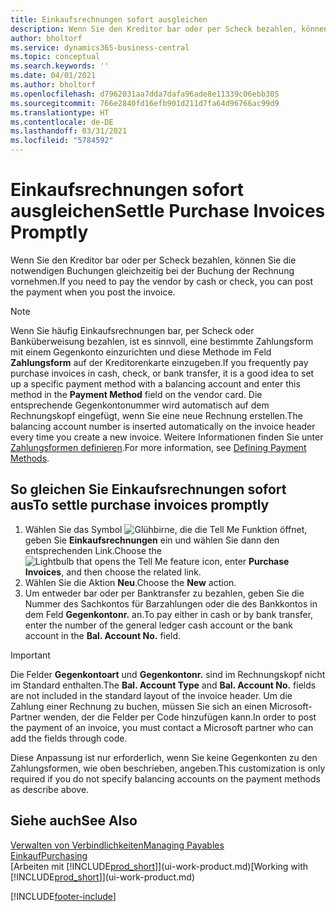 ```yaml
---
title: Einkaufsrechnungen sofort ausgleichen
description: Wenn Sie den Kreditor bar oder per Scheck bezahlen, können Sie die notwendigen Buchungen gleichzeitig bei der Buchung der Rechnung vornehmen.
author: bholtorf
ms.service: dynamics365-business-central
ms.topic: conceptual
ms.search.keywords: ''
ms.date: 04/01/2021
ms.author: bholtorf
ms.openlocfilehash: d7962031aa7dda7dafa96ade8e11339c06ebb305
ms.sourcegitcommit: 766e2840fd16efb901d211d7fa64d96766ac99d9
ms.translationtype: HT
ms.contentlocale: de-DE
ms.lasthandoff: 03/31/2021
ms.locfileid: "5784592"
---
```

# <a name="settle-purchase-invoices-promptly"></a><span data-ttu-id="71be1-103">Einkaufsrechnungen sofort ausgleichen</span><span class="sxs-lookup"><span data-stu-id="71be1-103">Settle Purchase Invoices Promptly</span></span>

<span data-ttu-id="71be1-104">Wenn Sie den Kreditor bar oder per Scheck bezahlen, können Sie die notwendigen Buchungen gleichzeitig bei der Buchung der Rechnung vornehmen.</span><span class="sxs-lookup"><span data-stu-id="71be1-104">If you need to pay the vendor by cash or check, you can post the payment when you post the invoice.</span></span>  

> [!NOTE]  
> <span data-ttu-id="71be1-105">Wenn Sie häufig Einkaufsrechnungen bar, per Scheck oder Banküberweisung bezahlen, ist es sinnvoll, eine bestimmte Zahlungsform mit einem Gegenkonto einzurichten und diese Methode im Feld **Zahlungsform** auf der Kreditorenkarte einzugeben.</span><span class="sxs-lookup"><span data-stu-id="71be1-105">If you frequently pay purchase invoices in cash, check, or bank transfer, it is a good idea to set up a specific payment method with a balancing account and enter this method in the **Payment Method** field on the vendor card.</span></span> <span data-ttu-id="71be1-106">Die entsprechende Gegenkontonummer wird automatisch auf dem Rechnungskopf eingefügt, wenn Sie eine neue Rechnung erstellen.</span><span class="sxs-lookup"><span data-stu-id="71be1-106">The balancing account number is inserted automatically on the invoice header every time you create a new invoice.</span></span> <span data-ttu-id="71be1-107">Weitere Informationen finden Sie unter [Zahlungsformen definieren](finance-payment-methods.md).</span><span class="sxs-lookup"><span data-stu-id="71be1-107">For more information, see [Defining Payment Methods](finance-payment-methods.md).</span></span>  

## <a name="to-settle-purchase-invoices-promptly"></a><span data-ttu-id="71be1-108">So gleichen Sie Einkaufsrechnungen sofort aus</span><span class="sxs-lookup"><span data-stu-id="71be1-108">To settle purchase invoices promptly</span></span>

1. <span data-ttu-id="71be1-109">Wählen Sie das Symbol ![Glühbirne, die die Tell Me Funktion öffnet](media/ui-search/search_small.png "Was möchten Sie tun?"), geben Sie **Einkaufsrechnungen** ein und wählen Sie dann den entsprechenden Link.</span><span class="sxs-lookup"><span data-stu-id="71be1-109">Choose the ![Lightbulb that opens the Tell Me feature](media/ui-search/search_small.png "Tell me what you want to do") icon, enter **Purchase Invoices**, and then choose the related link.</span></span>  
2. <span data-ttu-id="71be1-110">Wählen Sie die Aktion **Neu**.</span><span class="sxs-lookup"><span data-stu-id="71be1-110">Choose the **New** action.</span></span>  
3. <span data-ttu-id="71be1-111">Um entweder bar oder per Banktransfer zu bezahlen, geben Sie die Nummer des Sachkontos für Barzahlungen oder die des Bankkontos in dem Feld **Gegenkontonr.** an.</span><span class="sxs-lookup"><span data-stu-id="71be1-111">To pay either in cash or by bank transfer, enter the number of the general ledger cash account or the bank account in the **Bal. Account No.** field.</span></span>  

> [!IMPORTANT]  
> <span data-ttu-id="71be1-112">Die Felder **Gegenkontoart** und **Gegenkontonr.** sind im Rechnungskopf nicht im Standard enthalten.</span><span class="sxs-lookup"><span data-stu-id="71be1-112">The **Bal. Account Type** and **Bal. Account No.** fields are not included in the standard layout of the invoice header.</span></span> <span data-ttu-id="71be1-113">Um die Zahlung einer Rechnung zu buchen, müssen Sie sich an einen Microsoft-Partner wenden, der die Felder per Code hinzufügen kann.</span><span class="sxs-lookup"><span data-stu-id="71be1-113">In order to post the payment of an invoice, you must contact a Microsoft partner who can add the fields through code.</span></span>  
>
> <span data-ttu-id="71be1-114">Diese Anpassung ist nur erforderlich, wenn Sie keine Gegenkonten zu den Zahlungsformen, wie oben beschrieben, angeben.</span><span class="sxs-lookup"><span data-stu-id="71be1-114">This customization is only required if you do not specify balancing accounts on the payment methods as describe above.</span></span>

## <a name="see-also"></a><span data-ttu-id="71be1-115">Siehe auch</span><span class="sxs-lookup"><span data-stu-id="71be1-115">See Also</span></span>

[<span data-ttu-id="71be1-116">Verwalten von Verbindlichkeiten</span><span class="sxs-lookup"><span data-stu-id="71be1-116">Managing Payables</span></span>](payables-manage-payables.md)  
[<span data-ttu-id="71be1-117">Einkauf</span><span class="sxs-lookup"><span data-stu-id="71be1-117">Purchasing</span></span>](purchasing-manage-purchasing.md)  
<span data-ttu-id="71be1-118">[Arbeiten mit [!INCLUDE[prod_short](includes/prod_short.md)]](ui-work-product.md)</span><span class="sxs-lookup"><span data-stu-id="71be1-118">[Working with [!INCLUDE[prod_short](includes/prod_short.md)]](ui-work-product.md)</span></span>  


[!INCLUDE[footer-include](includes/footer-banner.md)]